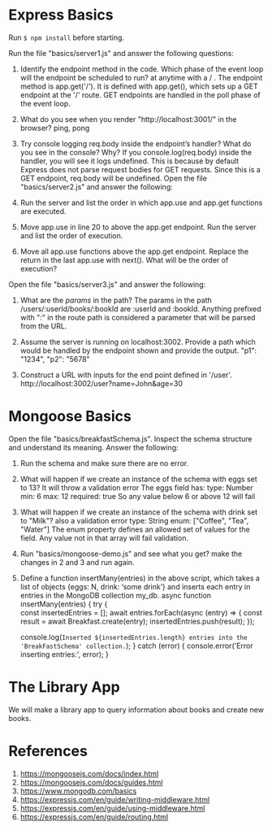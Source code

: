 # Express Basics

Run `$ npm install` before starting.

Run the file "basics/server1.js" and answer the following questions:

1. Identify the endpoint method in the code. Which phase of the event loop will the endpoint be scheduled to run? 
at anytime with a / . The endpoint method is app.get('/'). It is defined with app.get(), which sets up a GET endpoint at the '/' route. GET endpoints are handled in the poll phase of the event loop.

2. What do you see when you render "http://localhost:3001/" in the browser?
ping, pong 

3. Try console logging req.body inside the endpoint’s handler? What do you see in the console? Why?
If you console.log(req.body) inside the handler, you will see it logs undefined. This is because by default Express does not parse request bodies for GET requests. Since this is a GET endpoint, req.body will be undefined.
Open the file "basics/server2.js" and answer the following:

1. Run the server and list the order in which app.use and app.get functions are executed.


2. Move app.use in line 20 to above the app.get endpoint. Run the server and list the order of execution.

3. Move all app.use functions above the app.get endpoint. Replace the return in the last app.use with next(). What will be the order of execution?

Open the file "basics/server3.js" and answer the following:

1. What are the *params* in the path?
The params in the path /users/:userId/books/:bookId are :userId and :bookId. Anything prefixed with ":" in the route path is considered a parameter that will be parsed from the URL.

2. Assume the server is running on localhost:3002. Provide a path which would be handled by the endpoint shown and provide the output.
"p1": "1234",
  "p2": "5678"
3. Construct a URL with inputs for the end point defined in '/user'. 
http://localhost:3002/user?name=John&age=30
# Mongoose Basics

Open the file "basics/breakfastSchema.js". Inspect the schema structure and understand its meaning. Answer the following:

1. Run the schema and make sure there are no error.
2. What will happen if we create an instance of the schema with eggs set to 13?
It will throw a validation error 
The eggs field has:
type: Number
min: 6
max: 12
required: true
So any value below 6 or above 12 will fail 
3. What will happen if we create an instance of the schema with drink set to "Milk"?
also a validation error 
type: String
enum: ["Coffee", "Tea", "Water"]
The enum property defines an allowed set of values for the field. Any value not in that array will fail validation.
4. Run "basics/mongoose-demo.js" and see what you get? make the changes in 2 and 3 and run again.
5. Define a function insertMany(entries) in the above script, which takes a list of objects {eggs: N, drink: ‘some drink’} and inserts each entry in entries in the MongoDB collection my_db.
async function insertMany(entries) {
  try {  
    const insertedEntries = [];
    await entries.forEach(async (entry) => {
      const result = await Breakfast.create(entry);
      insertedEntries.push(result);
    });

    console.log(`Inserted ${insertedEntries.length} entries into the 'BreakFastSchema' collection.`);
  } catch (error) {
    console.error('Error inserting entries:', error);
  }
# The Library App

We will make a library app to query information about books and create new books.

# References

1. https://mongoosejs.com/docs/index.html
2. https://mongoosejs.com/docs/guides.html
3. https://www.mongodb.com/basics 
4. https://expressjs.com/en/guide/writing-middleware.html
5. https://expressjs.com/en/guide/using-middleware.html
6. https://expressjs.com/en/guide/routing.html